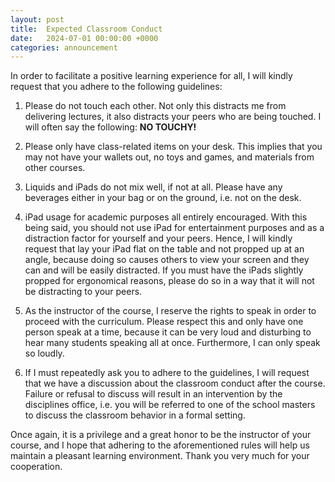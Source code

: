 ```yaml
---
layout: post
title:  Expected Classroom Conduct
date:   2024-07-01 00:00:00 +0000
categories: announcement
---
```


In order to facilitate a positive learning experience for all, I will kindly request that you adhere to the following guidelines:

1. Please do not touch each other. Not only this distracts me from delivering lectures, it also distracts your peers who are being touched. I will often say the following: **NO TOUCHY!**

1. Please only have class-related items on your desk. This implies that you may not have your wallets out, no toys and games, and materials from other courses. 

1. Liquids and iPads do not mix well, if not at all. Please have any beverages either in your bag or on the ground, i.e. not on the desk.

1. iPad usage for academic purposes all entirely encouraged. With this being said, you should not use iPad for entertainment purposes and as a distraction factor for yourself and your peers. Hence, I will kindly request that lay your iPad flat on the table and not propped up at an angle, because doing so causes others to view your screen and they can and will be easily distracted. If you must have the iPads slightly propped for ergonomical reasons, please do so in a way that it will not be distracting to your peers.

1. As the instructor of the course, I reserve the rights to speak in order to proceed with the curriculum. Please respect this and only have one person speak at a time, because it can be very loud and disturbing to hear many students speaking all at once. Furthermore, I can only speak so loudly.

1. If I must repeatedly ask you to adhere to the guidelines, I will request that we have a discussion about the classroom conduct after the course. Failure or refusal to discuss will result in an intervention by the disciplines office, i.e. you will be referred to one of the school masters to discuss the classroom behavior in a formal setting.

Once again, it is a privilege and a great honor to be the instructor of your course, and I hope that adhering to the aforementioned rules will help us maintain a pleasant learning environment. Thank you very much for your cooperation.
